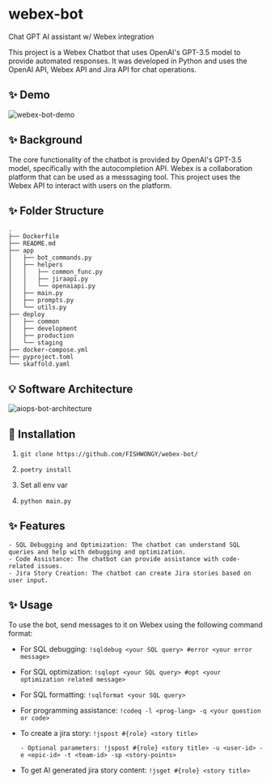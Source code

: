 # webex-bot

Chat GPT AI assistant w/ Webex integration

This project is a Webex Chatbot that uses OpenAI's GPT-3.5 model to provide automated responses. It was developed in Python and uses the OpenAI API, Webex API and Jira API for chat operations.

## ✨ Demo
![webex-bot-demo](https://github.com/FISHWONGY/webex-bot/assets/59711659/fd409633-07a2-422f-92f1-5091dd3dac33)

## ✨ Background

The core functionality of the chatbot is provided by OpenAI's GPT-3.5 model, specifically with the autocompletion API.
Webex is a collaboration platform that can be used as a messsaging tool. This project uses the Webex API to interact with users on the platform.

## ✨ Folder Structure
```
.
├── Dockerfile
├── README.md
├── app
│   ├── bot_commands.py
│   ├── helpers
│   │   ├── common_func.py
│   │   ├── jiraapi.py
│   │   └── openaiapi.py
│   ├── main.py
│   ├── prompts.py
│   └── utils.py
├── deploy
│   ├── common
│   ├── development
│   ├── production
│   └── staging
├── docker-compose.yml
├── pyproject.toml
└── skaffold.yaml

```

## 💡 Software Architecture
![aiops-bot-architecture](https://github.com/FISHWONGY/webex-bot/assets/59711659/2c5fbe3c-2e9f-4138-b2de-eaf194177467)


## 🚀 Installation
1. ```git clone https://github.com/FISHWONGY/webex-bot/```

2. ```poetry install```

3. Set all env var

4. ```python main.py```

 ## ✨ Features

    - SQL Debugging and Optimization: The chatbot can understand SQL queries and help with debugging and optimization.
    - Code Assistance: The chatbot can provide assistance with code-related issues.
    - Jira Story Creation: The chatbot can create Jira stories based on user input.


 ## ✨ Usage

To use the bot, send messages to it on Webex using the following command format:

- For SQL debugging: ```!sqldebug <your SQL query> #error <your error message>```


- For SQL optimization: ```!sqlopt <your SQL query> #opt <your optimization related message>```


- For SQL formatting: ```!sqlformat <your SQL query>```


- For programming assistance: ```!codeq -l <prog-lang> -q <your question or code>```


- To create a jira story: ```!jspost #{role} <story title>```

      - Optional parameters: !jspost #{role} <story title> -u <user-id> -e <epic-id> -t <team-id> -sp <story-points> 

- To get AI generated jira story content: ```!jsget #{role} <story title>```

